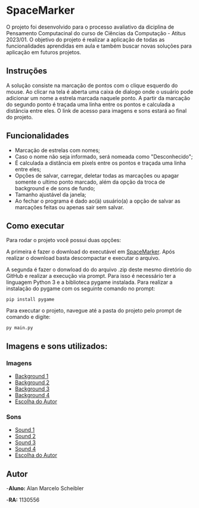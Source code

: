 
# SpaceMarker
O projeto foi desenvolvido para o processo avaliativo da diciplina de Pensamento Computacinal do curso de Ciências da Computação - Atitus 2023/01. O objetivo do projeto é realizar a aplicação de todas as funcionalidades aprendidas em aula e também buscar novas soluções para aplicação em futuros projetos.
## Instruções
A solução consiste na marcação de pontos com o clique esquerdo do mouse. Ao clicar na tela é aberta uma caixa de dialogo onde o usuário pode adicionar um nome a estrela marcada naquele ponto. A partir da marcação do segundo ponto é traçada uma linha entre os pontos e calculada a distância entre eles. O link de acesso para imagens e sons estará ao final do projeto.
## Funcionalidades
- Marcação de estrelas com nomes;
- Caso o nome não seja informado, será nomeada como "Desconhecido";
- É calculada a distância em pixels entre os pontos e traçada uma linha entre eles;
- Opções de salvar, carregar, deletar todas as marcações ou apagar somente o ultimo ponto marcado, além da opção da troca de background e de sons de fundo;
- Tamanho ajustável da janela;
- Ao fechar o programa é dado ao(à) usuário(a) a opção de salvar as marcações feitas ou apenas sair sem salvar.

## Como executar
Para rodar o projeto você possui duas opções: 

A primeira é fazer o download do executável em [SpaceMarker](https://drive.google.com/drive/folders/14HzngpPOrlcz8ADV8y-PYsh6Gqjb_WKt?usp=drive_link). Após realizar o download basta descompactar e executar o arquivo.

A segunda é fazer o donwload do do arquivo .zip deste mesmo diretório do GitHub e realizar a execução via prompt. Para isso é necessário ter a linguagem Python 3 e a biblioteca pygame instalada. Para realizar a instalação do pygame com os seguinte comando no prompt:

```
pip install pygame
```
Para executar o projeto, navegue até a pasta do projeto pelo prompt de comando e digite:

```
py main.py
```
## Imagens e sons utilizados:
### Imagens
- [Background 1](https://drive.google.com/drive/folders/1AmrzlpvqlJodoyYpihll2uY23wBnPhnT?usp=drive_link)
- [Background 2](https://www.uol.com.br/tilt/noticias/redacao/2023/02/02/telescopio-james-webb-registra-galaxia-espiral-com-detalhes-incriveis.htm)
- [Background 3](https://gauchazh.clicrbs.com.br/tecnologia/noticia/2022/08/nasa-divulga-nova-imagem-feita-pelo-james-webb-e-mostra-galaxia-em-caos-apos-colisao-cl6clm628008t017pche1iody.html)
- [Background 4](https://www.bbc.com/portuguese/internacional-64093984)
- [Escolha do Autor](https://steamcommunity.com/sharedfiles/filedetails/?id=2891498240)

### Sons
- [Sound 1](https://drive.google.com/drive/folders/1AmrzlpvqlJodoyYpihll2uY23wBnPhnT?usp=drive_link)
- [Sound 2](https://pixabay.com/sound-effects/daylight-14872/)
- [Sound 3](https://mixkit.co/free-sound-effects/drone/)
- [Sound 4](https://www.youtube.com/watch?v=qKTPNe-9uB8)
- [Escolha do Autor](https://www.youtube.com/watch?v=IsPmHERPKtw)


## Autor
-**Aluno:** Alan Marcelo Scheibler

-**RA:** 1130556
